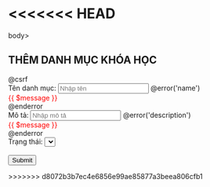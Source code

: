 <<<<<<< HEAD
=======
body>
    <h2>THÊM DANH MỤC KHÓA HỌC</h2>
    <form action="{{ route('categories.store') }}" method="POST">
        @csrf
        <div class="mb-3">
            <label>Tên danh mục:</label>
            <input type="text" name="name" class="form-control" placeholder="Nhập tên">
            @error('name')
                <div style="color: red">{{ $message }}</div>
            @enderror
        </div>
        <div class="mb-3">
            <label>Mô tả:</label>
            <input type="text" name="description" class="form-control" placeholder="Nhập mô tả">
            @error('description')
            <div style="color: red">{{ $message }}</div>
        @enderror
        </div>
        <div class="mb-3">
            <label>Trạng thái:</label>
            <select name="status" class="form-control">
                <option @selected(request()->status == \App\Models\Category::INACTIVE) value="{{ \App\Models\Category::INACTIVE }}">Đang Đóng</option>
                <option @selected(request()->status == \App\Models\Category::ACTIVE) value="{{ \App\Models\Category::ACTIVE }}">Đang mở</option>
            </select><br>
        </div><br>
        <div class="mb-3">
            <input type="submit" value="Submit">
        </div>
    </form>
</body>

</html>
<style>

</style>
>>>>>>> d8072b3b7ec4e6856e99ae85877a3beea806cfb1
